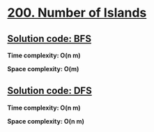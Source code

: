 # [200. Number of Islands](https://leetcode.com/problems/number-of-islands/)

## [Solution code: BFS](https://github.com/alexengrig/leetcode/blob/main/src/main/java/dev/alexengrig/leetcode/_200_number_of_islands/BFSSolution.java)

**Time complexity: O(n m)**

**Space complexity: O(m)**

## [Solution code: DFS](https://github.com/alexengrig/leetcode/blob/main/src/main/java/dev/alexengrig/leetcode/_200_number_of_islands/DFSSolution.java)

**Time complexity: O(n m)**

**Space complexity: O(n m)**
